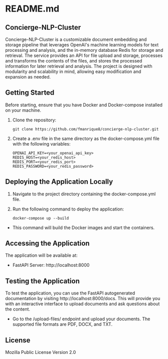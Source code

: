 # README.md

## Concierge-NLP-Cluster

Concierge-NLP-Cluster is a customizable document embedding and storage pipeline that leverages OpenAI's 
machine learning models for text processing and analysis, and the in-memory database Redis for storage
and retrieval. The service provides an API for file upload and storage, processes and transforms the contents of the files, 
and stores the processed information for later retrieval and analysis. The project is designed with modularity and scalability
in mind, allowing easy modification and expansion as needed.

## Getting Started

Before starting, ensure that you have Docker and Docker-compose installed on your machine.

1. Clone the repository: 
   ```
   git clone https://github.com/fmanrique8/concierge-nlp-cluster.git
   ```
2. Create a .env file in the same directory as the docker-compose.yml file with the following variables:

   ```
   OPENAI_API_KEY=<your_openai_api_key>
   REDIS_HOST=<your_redis_host>
   REDIS_PORT=<your_redis_port>
   REDIS_PASSWORD=<your_redis_password>
   ```

## Deploying the Application Locally
1. Navigate to the project directory containing the docker-compose.yml file.
2. Run the following command to deploy the application:

   ```
   docker-compose up --build
   ```
- This command will build the Docker images and start the containers.


## Accessing the Application
The application will be available at:
- FastAPI Server: http://localhost:8000


## Testing the Application
To test the application, you can use the FastAPI autogenerated documentation by visiting http://localhost:8000/docs. This will provide you with an interactive interface to upload documents and ask questions about the content.
- Go to the /upload-files/ endpoint and upload your documents. The supported file formats are PDF, DOCX, and TXT.

## License
Mozilla Public License Version 2.0

